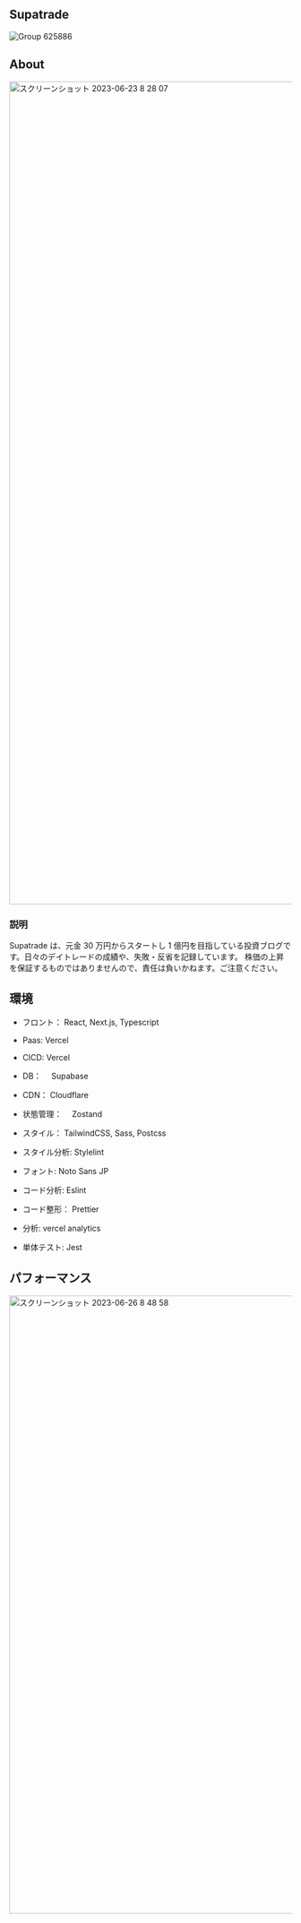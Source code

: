 ## Supatrade

![Group 625886](https://github.com/kuroro-31/Supatrade/assets/34049491/873a8a5e-1a65-4fde-9d0a-a470c4b2f42a)

## About

<img width="1470" alt="スクリーンショット 2023-06-23 8 28 07" src="https://github.com/kuroro-31/Supatrade/assets/34049491/7763b689-e9a4-4933-a017-897accb28b6c">

### 説明

Supatrade は、元金 30 万円からスタートし 1 億円を目指している投資ブログです。日々のデイトレードの成績や、失敗・反省を記録しています。
株価の上昇を保証するものではありませんので、責任は負いかねます。ご注意ください。

## 環境

- フロント：
  React, Next.js, Typescript
- Paas: Vercel
- CICD: Vercel
- DB：　 Supabase
- CDN： Cloudflare
- 状態管理：　 Zostand
- スタイル： TailwindCSS, Sass, Postcss
- スタイル分析: Stylelint
- フォント: Noto Sans JP
- コード分析: Eslint
- コード整形： Prettier

- 分析: vercel analytics
- 単体テスト: Jest

## パフォーマンス

<img width="1104" alt="スクリーンショット 2023-06-26 8 48 58" src="https://github.com/kuroro-31/Supatrade/assets/34049491/5e31f060-d076-49e6-ad97-cb5b8ad1ba24">
